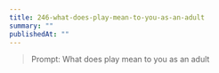 ```yaml
---
title: 246-what-does-play-mean-to-you-as-an-adult
summary: ""
publishedAt: ""
---
```


> Prompt: What does play mean to you as an adult

